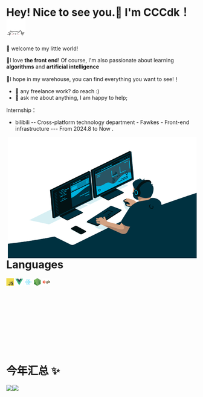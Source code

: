 # Hey! Nice to see you.👋 I'm CCCdk！<img src="./img/cat.gif" alt="Meaow" width="50" />

🎈 welcome to my little world!

🔎I love **the front end**! Of course, I'm also passionate about learning **algorithms** and **artificial intelligence**

🥳I hope in my warehouse, you can find everything you want to see!！

- 💼 any freelance work? do reach :)
- 💬 ask me about anything, I am happy to help;

Internship：
- bilibili -- Cross-platform technology department - Fawkes - Front-end infrastructure --- From 2024.8 to Now .

<img align="right" alt="GIF" src="./img/code.gif?raw=true" width="500" height="320" />

# Languages

<code><img height="20" src="./img/javascript.png"></code>
<code><img height="20" src="./img/vue.png"></code>
<code><img height="20" src="./img/react.png"></code>
<code><img height="20" src="./img/nodejs.png"></code>
<code><img height="20" src="./img/git.png"></code>

<br/>

<br/><br/>

<br/>

<br/>

<br/>

<br/>

# 今年汇总 ✨

<img align="" height="137px" src="https://github-readme-stats.vercel.app/api?username=CCCdk&hide_title=true&hide_border=true&show_icons=true&include_all_commits=true&line_height=21&bg_color=0,EC6C6C,FFD479,FFFC79,73FA79&theme=graywhite&locale=cn" /><img align="" height="137px" src="https://github-readme-stats.vercel.app/api/top-langs/?username=CCCdk&hide_title=true&hide_border=true&layout=compact&bg_color=0,73FA79,73FDFF,D783FF&theme=graywhite&locale=cn" />
